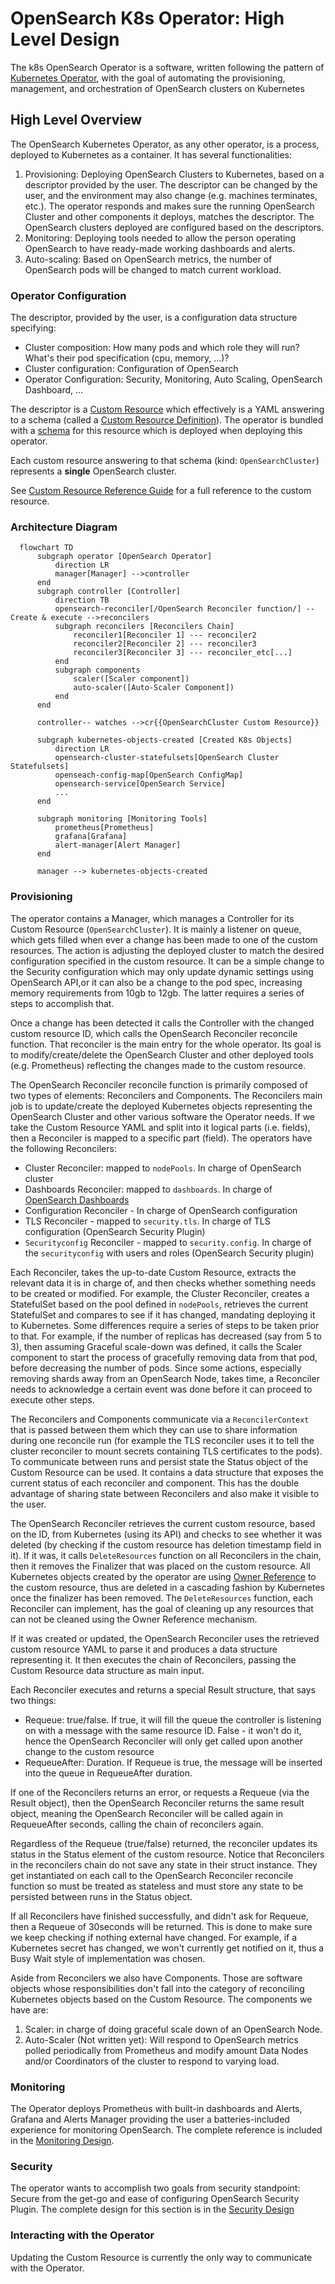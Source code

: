 # OpenSearch K8s Operator: High Level Design
The k8s OpenSearch Operator is a software, written following the pattern of [Kubernetes Operator](https://kubernetes.io/docs/concepts/extend-kubernetes/operator/), with the goal of automating the provisioning, management, and orchestration of OpenSearch clusters on Kubernetes

## High Level Overview
The OpenSearch Kubernetes Operator, as any other operator, is a process, deployed to Kubernetes as a container. It has several functionalities:
1. Provisioning: Deploying OpenSearch Clusters to Kubernetes, based on a descriptor provided by the user. The descriptor can be changed by the user, and the environment may also change (e.g. machines terminates, etc.). The operator responds and makes sure the running OpenSearch Cluster and other components it deploys, matches the descriptor. The OpenSearch clusters deployed are configured based on the descriptors.  
2. Monitoring: Deploying tools needed to allow the person operating OpenSearch to have ready-made working dashboards and alerts.
3. Auto-scaling: Based on OpenSearch metrics, the number of OpenSearch pods will be changed to match current workload.

### Operator Configuration
The descriptor, provided by the user, is a configuration data structure specifying:
* Cluster composition: How many pods and which role they will run? What's their pod specification (cpu, memory, ...)? 
* Cluster configuration: Configuration of OpenSearch
* Operator Configuration: Security, Monitoring, Auto Scaling, OpenSearch Dashboard, ...

The descriptor is a [Custom Resource](https://kubernetes.io/docs/concepts/extend-kubernetes/api-extension/custom-resources/) which effectively is a YAML answering to a schema (called a [Custom Resource Definition](https://kubernetes.io/docs/concepts/extend-kubernetes/api-extension/custom-resources/#customresourcedefinitions)). The operator is bundled with a [schema](../../opensearch-operator/config/crd/bases/opensearch.opster.io_opensearchclusters.yaml) for this resource which is deployed when deploying this operator. 

Each custom resource answering to that schema (kind: `OpenSearchCluster`) represents a **single** OpenSearch cluster. 

See [Custom Resource Reference Guide](crd.md) for a full reference to the custom resource.

### Architecture Diagram

```mermaid
  flowchart TD
      subgraph operator [OpenSearch Operator]
          direction LR
          manager[Manager] -->controller
      end
      subgraph controller [Controller]
          direction TB
          opensearch-reconciler[/OpenSearch Reconciler function/] --Create & execute -->reconcilers
          subgraph reconcilers [Reconcilers Chain]
              reconciler1[Reconciler 1] --- reconciler2
              reconciler2[Reconciler 2] --- reconciler3
              reconciler3[Reconciler 3] --- reconciler_etc[...]
          end
          subgraph components
              scaler([Scaler component])
              auto-scaler([Auto-Scaler Component]) 
          end
      end
      
      controller-- watches -->cr{{OpenSearchCluster Custom Resource}}
      
      subgraph kubernetes-objects-created [Created K8s Objects]
          direction LR
          opensearch-cluster-statefulsets[OpenSearch Cluster Statefulsets]
          openseach-config-map[OpenSearch ConfigMap]
          opensearch-service[OpenSearch Service]
          ...
      end    

      subgraph monitoring [Monitoring Tools]
          prometheus[Prometheus]
          grafana[Grafana]
          alert-manager[Alert Manager]
      end
      
      manager --> kubernetes-objects-created
```

### Provisioning 
The operator contains a Manager, which manages a Controller for its Custom Resource (`OpenSearchCluster`). It is mainly a listener on queue, which gets filled when ever a change has been made to one of the custom resources. The action is adjusting the deployed cluster to match the desired configuration specified in the custom resource. It can be a simple change to the Security configuration which may only update dynamic settings using OpenSearch API,or it can also be a change to the pod spec, increasing memory requirements from 10gb to 12gb. The latter requires a series of steps to accomplish that.

Once a change has been detected it calls the Controller with the changed custom resource ID, which calls the OpenSearch Reconciler reconcile function. That reconciler is the main entry for the whole operator. Its goal is to modify/create/delete the OpenSearch Cluster and other deployed tools (e.g. Prometheus) reflecting the changes made to the custom resource. 

The OpenSearch Reconciler reconcile function is primarily composed of two types of elements: Reconcilers and Components. The Reconcilers main job is to update/create the deployed Kubernetes objects representing the OpenSearch Cluster and other various software the Operator needs. If we take the Custom Resource YAML and split into it logical parts (i.e. fields), then a Reconciler is mapped to a specific part (field). The operators have the following Reconcilers:
* Cluster Reconciler: mapped to `nodePools`. In charge of OpenSearch cluster
* Dashboards Reconciler: mapped to `dashboards`. In charge of [OpenSearch Dashboards](https://opensearch.org/docs/latest/dashboards/index/) 
* Configuration Reconciler - In charge of OpenSearch configuration
* TLS Reconciler - mapped to `security.tls`. In charge of TLS configuration (OpenSearch Security Plugin)
* `Securityconfig` Reconciler - mapped to `security.config`. In charge of the `securityconfig` with users and roles (OpenSearch Security plugin)


Each Reconciler, takes the up-to-date Custom Resource, extracts the relevant data it is in charge of, and then checks whether something needs to be created or modified. For example, the Cluster Reconciler, creates a StatefulSet based on the pool defined in `nodePools`, retrieves the current StatefulSet and compares to see if it has changed, mandating deploying it to Kubernetes. Some differences require a series of steps to be taken prior to that. For example, if the number of replicas has decreased (say from 5 to 3), then assuming Graceful scale-down was defined, it calls the Scaler component to start the process of gracefully removing data from that pod, before decreasing the number of pods. Since some actions, especially removing shards away from an OpenSearch Node, takes time, a Reconciler needs to acknowledge a certain event was done before it can proceed to execute other steps.

The Reconcilers and Components communicate via a `ReconcilerContext` that is passed between them which they can use to share information during one reconcile run (for example the TLS reconciler uses it to tell the cluster reconciler to mount secrets containing TLS certificates to the pods). To communicate between runs and persist state the Status object of the Custom Resource can be used. It contains a data structure that exposes the current status of each reconciler and component. This has the double advantage of sharing state between Reconcilers and also make it visible to the user.

The OpenSearch Reconciler retrieves the current custom resource, based on the ID, from Kubernetes (using its API) and checks to see whether it was deleted (by checking if the custom resource has deletion timestamp field in it). If it was, it calls `DeleteResources` function on all Reconcilers in the chain, then it removes the Finalizer that was placed on the custom resource. All Kubernetes objects created by the operator are using [Owner Reference](https://kubernetes.io/blog/2021/05/14/using-finalizers-to-control-deletion/#owner-references) to the custom resource, thus are deleted in a cascading fashion by Kubernetes once the finalizer has been removed. The `DeleteResources` function, each Reconciler can implement, has the goal of cleaning up any resources that can not be cleaned using the Owner Reference mechanism. 

If it was created or updated, the OpenSearch Reconciler uses the retrieved custom resource YAML to parse it and produces a data structure representing it. It then executes the chain of Reconcilers, passing the Custom Resource data structure as main input.

Each Reconciler executes and returns a special Result structure, that says two things:
* Requeue: true/false. If true, it will fill the queue the controller is listening on with a message with the same resource ID. False - it won't do it, hence the OpenSearch Reconciler will only get called upon another change to the custom resource
* RequeueAfter: Duration. If Requeue is true, the message will be inserted into the queue in RequeueAfter duration.

If one of the Reconcilers returns an error, or requests a Requeue (via the Result object), then the OpenSearch Reconciler returns the same result object, meaning the OpenSearch Reconciler will be called again in RequeueAfter seconds, calling the chain of reconcilers again.

Regardless of the Requeue (true/false) returned, the reconciler updates its status in the Status element of the custom resource.
Notice that Reconcilers in the reconcilers chain do not save any state in their struct instance. They get instantiated on each call to the OpenSearch Reconciler reconcile function so must be treated as stateless and must store any state to be persisted between runs in the Status object.

If all Reconcilers have finished successfully, and didn't ask for Requeue, then a Requeue of 30seconds will be returned. This is done to make sure we keep checking if nothing external have changed. For example, if a Kubernetes secret has changed, we won't currently get notified on it, thus a Busy Wait style of implementation was chosen. 

Aside from Reconcilers we also have Components. Those are software objects whose responsibilities don't fall into the category of reconciling Kubernetes objects based on the Custom Resource. The components we have are:
1. Scaler: in charge of doing graceful scale down of an OpenSearch Node.
2. Auto-Scaler (Not written yet): Will respond to OpenSearch metrics polled periodically from Prometheus and modify amount Data Nodes and/or Coordinators of the cluster to respond to varying load.

### Monitoring

The Operator deploys Prometheus with built-in dashboards and Alerts, Grafana and Alerts Manager providing the user a batteries-included experience for monitoring OpenSearch. The complete reference is included in the [Monitoring Design](monitoring.md). 

### Security

The operator wants to accomplish two goals from security standpoint: Secure from the get-go and ease of configuring OpenSearch Security Plugin. The complete design for this section is in the [Security Design](security.md)

### Interacting with the Operator

Updating the Custom Resource is currently the only way to communicate with the Operator. 

